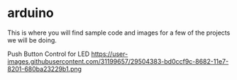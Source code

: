 # arduino
This is where you will find sample code and images for a few of the projects we will be doing.

Push Button Control for LED
https://user-images.githubusercontent.com/31199657/29504383-bd0ccf9c-8682-11e7-8201-680ba23229b1.png
